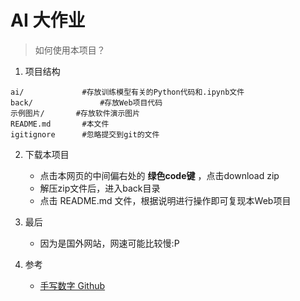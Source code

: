 # AI 大作业

> 如何使用本项目？

1. 项目结构

```
ai/				#存放训练模型有关的Python代码和.ipynb文件
back/				#存放Web项目代码
示例图片/       #存放软件演示图片
README.md		#本文件
igitignore		#忽略提交到git的文件
```

2. 下载本项目
   - 点击本网页的中间偏右处的 **绿色code键** ，点击download zip
   - 解压zip文件后，进入back目录
   - 点击 README.md 文件，根据说明进行操作即可复现本Web项目
3. 最后
   - 因为是国外网站，网速可能比较慢:P

4. 参考
   - [手写数字 Github](https://github.com/search?p=2&q=%E6%89%8B%E5%86%99%E6%95%B0%E5%AD%97&type=Repositories)
